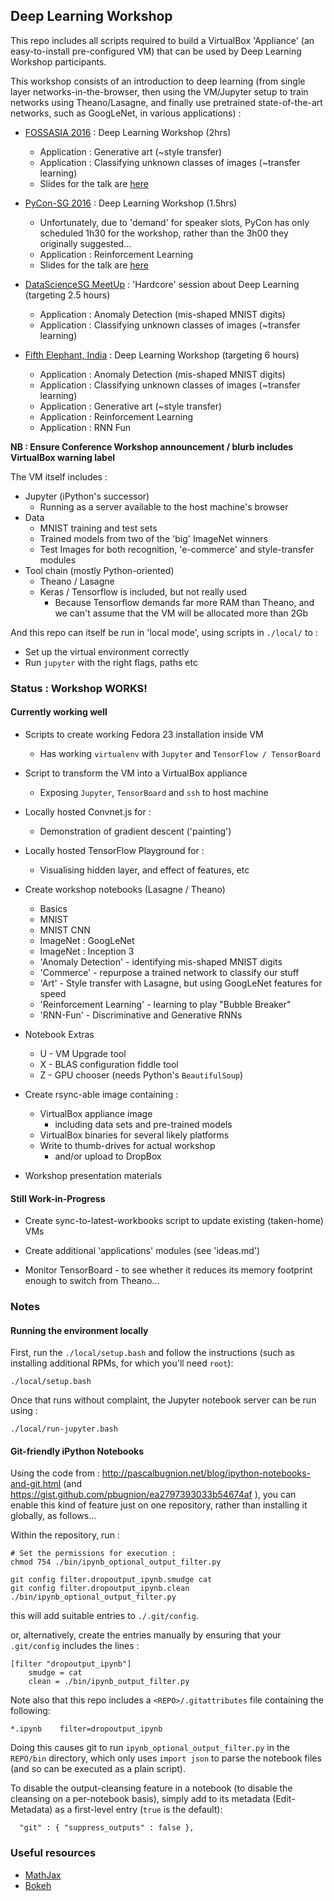 ## Deep Learning Workshop

This repo includes all scripts required to build a VirtualBox 'Appliance' (an easy-to-install pre-configured VM) 
that can be used by Deep Learning Workshop participants.

This workshop consists of an introduction to deep learning (from single layer networks-in-the-browser, 
then using the VM/Jupyter setup to train networks using Theano/Lasagne, 
and finally use pretrained state-of-the-art networks, such as GoogLeNet, in various applications) :

* [FOSSASIA 2016](http://2016.fossasia.org/) : Deep Learning Workshop (2hrs)
  *  Application : Generative art (~style transfer)
  *  Application : Classifying unknown classes of images (~transfer learning)
  *  Slides for the talk are [here](http://redcatlabs.com/2016-03-19_FOSSASIA-Workshop/)

* [PyCon-SG 2016](https://pycon.sg/schedule/presentation/94/) : Deep Learning Workshop (1.5hrs)
  *  Unfortunately, due to 'demand' for speaker slots, PyCon has only scheduled 1h30 for the workshop, rather than the 3h00 they originally suggested...
  *  Application : Reinforcement Learning
  *  Slides for the talk are [here](http://redcatlabs.com/2016-06-23_PyConSG-Workshop/)

* [DataScienceSG MeetUp](http://www.meetup.com/DataScience-SG-Singapore/) : 'Hardcore' session about Deep Learning (targeting 2.5 hours)
  *  Application : Anomaly Detection (mis-shaped MNIST digits)
  *  Application : Classifying unknown classes of images (~transfer learning)

* [Fifth Elephant, India](https://fifthelephant.in/2016/) : Deep Learning Workshop (targeting 6 hours)
  *  Application : Anomaly Detection (mis-shaped MNIST digits)
  *  Application : Classifying unknown classes of images (~transfer learning)
  *  Application : Generative art (~style transfer)
  *  Application : Reinforcement Learning
  *  Application : RNN Fun


**NB : Ensure Conference Workshop announcement / blurb includes VirtualBox warning label**

The VM itself includes : 

* Jupyter (iPython's successor)
  * Running as a server available to the host machine's browser
* Data
  * MNIST training and test sets
  * Trained models from two of the 'big' ImageNet winners
  * Test Images for both recognition, 'e-commerce' and style-transfer modules
* Tool chain (mostly Python-oriented)
  * Theano / Lasagne
  * Keras / Tensorflow is included, but not really used
    * Because Tensorflow demands far more RAM than Theano, and we can't assume that the VM will be allocated more than 2Gb

And this repo can itself be run in 'local mode', using scripts in ```./local/``` to :

*  Set up the virtual environment correctly
*  Run ```jupyter``` with the right flags, paths etc


### Status : Workshop WORKS!

#### Currently working well

*  Scripts to create working Fedora 23 installation inside VM
   *  Has working ```virtualenv``` with ```Jupyter``` and ```TensorFlow / TensorBoard```
*  Script to transform the VM into a VirtualBox appliance
   *  Exposing ```Jupyter```, ```TensorBoard``` and ```ssh``` to host machine

*  Locally hosted Convnet.js for :
   *  Demonstration of gradient descent ('painting')

*  Locally hosted TensorFlow Playground  for :
   *  Visualising hidden layer, and effect of features, etc


*  Create workshop notebooks (Lasagne / Theano)
   *  Basics 
   *  MNIST
   *  MNIST CNN
   *  ImageNet : GoogLeNet
   *  ImageNet : Inception 3
   *  'Anomaly Detection' - identifying mis-shaped MNIST digits
   *  'Commerce' - repurpose a trained network to classify our stuff
   *  'Art' - Style transfer with Lasagne, but using GoogLeNet features for speed
   *  'Reinforcement Learning' - learning to play "Bubble Breaker" 
   *  'RNN-Fun' - Discriminative and Generative RNNs

*  Notebook Extras
   *  U - VM Upgrade tool
   *  X - BLAS configuration fiddle tool
   *  Z - GPU chooser (needs Python's ```BeautifulSoup```)

*  Create rsync-able image containing :
   *  VirtualBox appliance image
      +  including data sets and pre-trained models
   *  VirtualBox binaries for several likely platforms
   *  Write to thumb-drives for actual workshop
      *  and/or upload to DropBox

*  Workshop presentation materials


#### Still Work-in-Progress 

*  Create sync-to-latest-workbooks script to update existing (taken-home) VMs

*  Create additional 'applications' modules (see 'ideas.md')

*  Monitor TensorBoard - to see whether it reduces its memory footprint enough to switch from Theano...
   
   

### Notes

#### Running the environment locally

First, run the ```./local/setup.bash``` and follow the instructions (such as installing additional RPMs, for which you'll need ```root```):
```
./local/setup.bash 
```

Once that runs without complaint, the Jupyter notebook server can be run using :

```
./local/run-jupyter.bash 
```


#### Git-friendly iPython Notebooks

Using the code from : http://pascalbugnion.net/blog/ipython-notebooks-and-git.html (and
https://gist.github.com/pbugnion/ea2797393033b54674af ), 
you can enable this kind of feature just on one repository, 
rather than installing it globally, as follows...

Within the repository, run : 
```
# Set the permissions for execution :
chmod 754 ./bin/ipynb_optional_output_filter.py

git config filter.dropoutput_ipynb.smudge cat
git config filter.dropoutput_ipynb.clean ./bin/ipynb_optional_output_filter.py
```
this will add suitable entries to ``./.git/config``.

or, alternatively, create the entries manually by ensuring that your ``.git/config`` includes the lines :
```
[filter "dropoutput_ipynb"]
	smudge = cat
	clean = ./bin/ipynb_output_filter.py
```

Note also that this repo includes a ``<REPO>/.gitattributes`` file containing the following:
```
*.ipynb    filter=dropoutput_ipynb
```

Doing this causes git to run ``ipynb_optional_output_filter.py`` in the ``REPO/bin`` directory, 
which only uses ``import json`` to parse the notebook files (and so can be executed as a plain script).  

To disable the output-cleansing feature in a notebook (to disable the cleansing on a per-notebook basis), 
simply add to its metadata (Edit-Metadata) as a first-level entry (``true`` is the default): 

```
  "git" : { "suppress_outputs" : false },
```


### Useful resources

* [MathJax](http://nbviewer.ipython.org/github/olgabot/ipython/blob/master/examples/Notebook/Typesetting%20Math%20Using%20MathJax.ipynb)
* [Bokeh](http://bokeh.pydata.org/en/latest/docs/quickstart.html)
